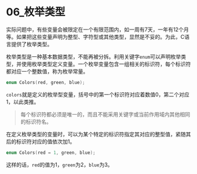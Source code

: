 # 06_枚举类型

实际问题中，有些变量会被限定在一个有限范围内，如一周有7天，一年有12个月等。如果把这些变量声明为整型、字符型或其他类型，显然是不妥的。为此，C语言提供了枚举类型。

枚举类型是一种基本数据类型，不能再被分拆。利用关键字`enum`可以声明枚举类型，并使用枚举类型定义变量。一个枚举变量包含一组相关的标识符，每个标识符都对应一个整数值，称为枚举常量。

```c
enum Colors(red, green, blue);
```

`colors`就是定义的枚举型变量，括号中的第一个标识符对应着数值0，第二个对应1，以此类推。

> 每个标识符都必须是唯一的，而且不能采用关键字或当前作用域内其他相同的标识符名。

在定义枚举类型的变量时，可以为某个特定的标识符指定其对应的整型值，紧随其后的标识符对应的值依次加1。

```c
enum Colors(red = 1, green, blue);
```

这样的话，`red`的值为1，`green`为2，`blue`为3。